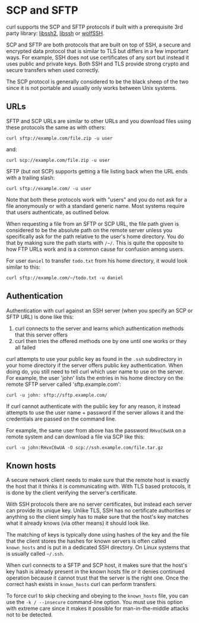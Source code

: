 # SCP and SFTP

curl supports the SCP and SFTP protocols if built with a prerequisite 3rd
party library: [libssh2](https://www.libssh2.org/),
[libssh](https://www.libssh.org/) or
[wolfSSH](https://www.wolfssl.com/products/wolfssh/).

SCP and SFTP are both protocols that are built on top of SSH, a secure and
encrypted data protocol that is similar to TLS but differs in a few important
ways. For example, SSH does not use certificates of any sort but instead it
uses public and private keys. Both SSH and TLS provide strong crypto and
secure transfers when used correctly.

The SCP protocol is generally considered to be the black sheep of the two
since it is not portable and usually only works between Unix systems.

## URLs

SFTP and SCP URLs are similar to other URLs and you download files using these
protocols the same as with others:

    curl sftp://example.com/file.zip -u user

and:

    curl scp://example.com/file.zip -u user

SFTP (but not SCP) supports getting a file listing back when the URL ends with
a trailing slash:

    curl sftp://example.com/ -u user

Note that both these protocols work with "users" and you do not ask for a file
anonymously or with a standard generic name. Most systems require that users
authenticate, as outlined below.

When requesting a file from an SFTP or SCP URL, the file path given is
considered to be the absolute path on the remote server unless you
specifically ask for the path relative to the user's home directory. You do that by
making sure the path starts with `/~/`. This is quite the opposite to how FTP
URLs work and is a common cause for confusion among users.

For user `daniel` to transfer `todo.txt` from his home directory, it would
look similar to this:

    curl sftp://example.com/~/todo.txt -u daniel

## Authentication

Authentication with curl against an SSH server (when you specify an SCP or
SFTP URL) is done like this:

1. curl connects to the server and learns which authentication methods that
   this server offers
2. curl then tries the offered methods one by one until one works or they all
   failed

curl attempts to use your public key as found in the `.ssh` subdirectory in
your home directory if the server offers public key authentication. When doing
do, you still need to tell curl which user name to use on the server. For
example, the user 'john' lists the entries in his home directory on the remote
SFTP server called 'sftp.example.com':

    curl -u john: sftp://sftp.example.com/

If curl cannot authenticate with the public key for any reason, it instead
attempts to use the user name + password if the server allows it and the
credentials are passed on the command line.

For example, the same user from above has the password `RHvxC6wUA` on a remote
system and can download a file via SCP like this:

    curl -u john:RHvxC6wUA -O scp://ssh.example.com/file.tar.gz

## Known hosts

A secure network client needs to make sure that the remote host is exactly the
host that it thinks it is communicating with. With TLS based protocols, it is
done by the client verifying the server's certificate.

With SSH protocols there are no server certificates, but instead each server
can provide its unique key. Unlike TLS, SSH has no certificate authorities or
anything so the client simply has to make sure that the host's key matches
what it already knows (via other means) it should look like.

The matching of keys is typically done using hashes of the key and the file
that the client stores the hashes for known servers is often called
`known_hosts` and is put in a dedicated SSH directory. On Linux systems that
is usually called `~/.ssh`.

When curl connects to a SFTP and SCP host, it makes sure that the host's key
hash is already present in the known hosts file or it denies continued
operation because it cannot trust that the server is the right one. Once the
correct hash exists in `known_hosts` curl can perform transfers.

To force curl to skip checking and obeying to the `known_hosts` file, you can
use the `-k / --insecure` command-line option. You must use this option with
extreme care since it makes it possible for man-in-the-middle attacks not to
be detected.
